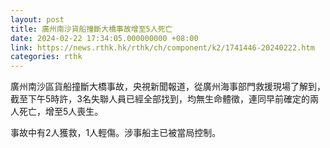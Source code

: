 ```yaml
---
layout: post
title: 廣州南沙貨船撞斷大橋事故增至5人死亡
date: 2024-02-22 17:34:05.000000000 +08:00
link: https://news.rthk.hk/rthk/ch/component/k2/1741446-20240222.htm
categories: rthk
---
```


廣州南沙區貨船撞斷大橋事故，央視新聞報道，從廣州海事部門救援現場了解到，截至下午5時許，3名失聯人員已經全部找到，均無生命體徵，連同早前確定的兩人死亡，增至5人喪生。

事故中有2人獲救，1人輕傷。涉事船主已被當局控制。
